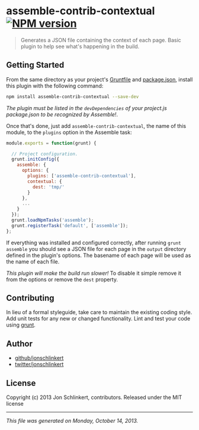 # assemble-contrib-contextual [![NPM version](https://badge.fury.io/js/assemble-contrib-contextual.png)](http://badge.fury.io/js/assemble-contrib-contextual) 

> Generates a JSON file containing the context of each page. Basic plugin to help see what's happening in the build.

## Getting Started
From the same directory as your project's [Gruntfile][Getting Started] and [package.json][], install this plugin with the following command:

```bash
npm install assemble-contrib-contextual --save-dev
```

_The plugin must be listed in the `devDependencies` of your project.js package.json to be recognized by Assemble!_.

Once that's done, just add `assemble-contrib-contextual`, the name of this module, to the `plugins` option in the Assemble task:


```js
module.exports = function(grunt) {

  // Project configuration.
  grunt.initConfig({
    assemble: {
      options: {
        plugins: ['assemble-contrib-contextual'],
        contextual: {
          dest: 'tmp/'
        }
      },
      ...
    }
  });
  grunt.loadNpmTasks('assemble');
  grunt.registerTask('default', ['assemble']);
};
```

If everything was installed and configured correctly, after running `grunt assemble` you should see a JSON file for each page in the `output` directory defined in the plugin's options. The basename of each page will be used as the name of each file.

_This plugin will make the build run slower!_ To disable it simple remove it from the options or remove the `dest` property. 


## Contributing
In lieu of a formal styleguide, take care to maintain the existing coding style. Add unit tests for any new or changed functionality. Lint and test your code using [grunt][].

## Author

+ [github/jonschlinkert](https://github.com/jonschlinkert)
+ [twitter/jonschlinkert](http://twitter.com/jonschlinkert)


## License
Copyright (c) 2013 Jon Schlinkert, contributors.
Released under the MIT license

***

_This file was generated on Monday, October 14, 2013._


[grunt]: http://gruntjs.com/
[Getting Started]: https://github.com/gruntjs/grunt/blob/devel/docs/getting_started.md
[package.json]: https://npmjs.org/doc/json.html